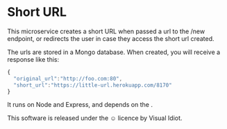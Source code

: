 # Short URL

This microservice creates a short URL when passed a url to the /new endpoint, or redirects the user in case they access the short url created.

The urls are stored in a Mongo database. When created, you will receive a response like this:

```javascript
{
  "original_url":"http://foo.com:80",
  "short_url":"https://little-url.herokuapp.com/8170"
}
```

It runs on Node and Express, and depends on the .

This software is released under the ☺ licence by Visual Idiot.